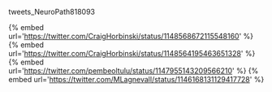 tweets_NeuroPath818093

{% embed url='https://twitter.com/CraigHorbinski/status/1148568672115548160' %}
{% embed url='https://twitter.com/CraigHorbinski/status/1148564195463651328' %}
{% embed url='https://twitter.com/pembeoltulu/status/1147955143209566210' %}
{% embed url='https://twitter.com/MLagnevall/status/1146168131129417728' %}
